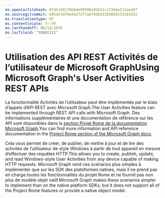 ```yaml
---
ms.openlocfilehash: 8fd5cb9176bbde99598a95b51c1f2bba513ae187
ms.sourcegitcommit: e95423df0e4427377ab74dbd12b0056233181d32
ms.translationtype: HT
ms.contentlocale: fr-FR
ms.lasthandoff: 06/14/2019
ms.locfileid: "59801111"
---
```

# <a name="using-microsoft-graphs-user-activities-rest-apis"></a><span data-ttu-id="f4d75-101">Utilisation des API REST Activités de l’utilisateur de Microsoft Graph</span><span class="sxs-lookup"><span data-stu-id="f4d75-101">Using Microsoft Graph's User Activities REST APIs</span></span>

<span data-ttu-id="f4d75-102">La fonctionnalité Activités de l’utilisateur peut être implémentée par le biais d’appels d’API REST avec Microsoft Graph.</span><span class="sxs-lookup"><span data-stu-id="f4d75-102">The User Activities feature can be implemented through REST API calls with Microsoft Graph.</span></span> <span data-ttu-id="f4d75-103">Des informations supplémentaires et une documentation de référence sur les API sont disponibles dans la [section Projet Rome de la documentation Microsoft Graph](https://developer.microsoft.com/graph/docs/api-reference/beta/resources/project_rome_overview#activities).</span><span class="sxs-lookup"><span data-stu-id="f4d75-103">You can find more information and API reference documentation in the [Project Rome section of the Microsoft Graph docs](https://developer.microsoft.com/graph/docs/api-reference/beta/resources/project_rome_overview#activities).</span></span>

<span data-ttu-id="f4d75-104">Cela vous permet de créer, de publier, de mettre à jour et de lire des activités de l’utilisateur de style Windows à partir de tout appareil en mesure d’effectuer des requêtes HTTP.</span><span class="sxs-lookup"><span data-stu-id="f4d75-104">This allows you to create, publish, update, and read Windows-style User Activities from any device capable of making HTTP requests.</span></span> <span data-ttu-id="f4d75-105">Microsoft Graph rend ces scénarios plus simples à implémenter que sur les SDK des plateformes natives, mais il ne prend pas en charge toutes les fonctionnalités du projet Rome et ne fournit pas non plus de modèle objet natif.</span><span class="sxs-lookup"><span data-stu-id="f4d75-105">Microsoft Graph makes these scenarios simpler to implement than on the native platform SDKs, but it does not support all of the Project Rome features or provide a native object model.</span></span>